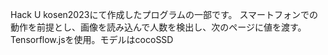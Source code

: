 Hack U kosen2023にて作成したプログラムの一部です。
スマートフォンでの動作を前提とし、画像を読み込んで人数を検出し、次のページに値を渡す。
Tensorflow.jsを使用。モデルはcocoSSD
